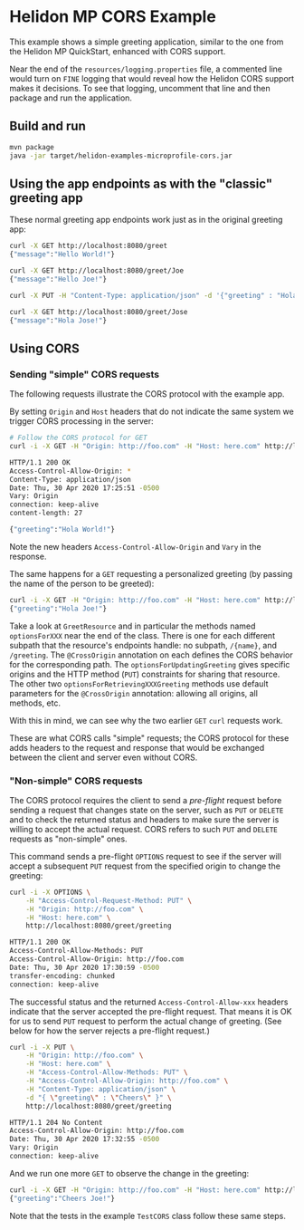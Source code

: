 # Helidon MP CORS Example

This example shows a simple greeting application, similar to the one from the 
Helidon MP QuickStart, enhanced with CORS support.

Near the end of the `resources/logging.properties` file, a commented line would turn on `FINE`
logging that would reveal how the Helidon CORS support makes it decisions. To see that logging,
uncomment that line and then package and run the application.

## Build and run

```bash
mvn package
java -jar target/helidon-examples-microprofile-cors.jar
```

## Using the app endpoints as with the "classic" greeting app

These normal greeting app endpoints work just as in the original greeting app:

```bash
curl -X GET http://localhost:8080/greet
{"message":"Hello World!"}

curl -X GET http://localhost:8080/greet/Joe
{"message":"Hello Joe!"}

curl -X PUT -H "Content-Type: application/json" -d '{"greeting" : "Hola"}' http://localhost:8080/greet/greeting

curl -X GET http://localhost:8080/greet/Jose
{"message":"Hola Jose!"}
```

## Using CORS

### Sending "simple" CORS requests

The following requests illustrate the CORS protocol with the example app.

By setting `Origin` and `Host` headers that do not indicate the same system we trigger CORS processing in the
 server:

```bash
# Follow the CORS protocol for GET
curl -i -X GET -H "Origin: http://foo.com" -H "Host: here.com" http://localhost:8080/greet

HTTP/1.1 200 OK
Access-Control-Allow-Origin: *
Content-Type: application/json
Date: Thu, 30 Apr 2020 17:25:51 -0500
Vary: Origin
connection: keep-alive
content-length: 27

{"greeting":"Hola World!"}
```
Note the new headers `Access-Control-Allow-Origin` and `Vary` in the response.

The same happens for a `GET` requesting a personalized greeting (by passing the name of the
 person to be greeted):
```bash
curl -i -X GET -H "Origin: http://foo.com" -H "Host: here.com" http://localhost:8080/greet/Joe
{"greeting":"Hola Joe!"}
```
Take a look at `GreetResource` and in particular the methods named `optionsForXXX` near the end of the class.
There is one for each different subpath that the resource's endpoints handle: no subpath, `/{name}`, and `/greeting`. The 
`@CrossOrigin` annotation on each defines the CORS behavior for the corresponding path. 
The `optionsForUpdatingGreeting` gives specific origins and the HTTP method (`PUT`) constraints for sharing that
resource. The other two `optionsForRetrievingXXXGreeting` methods use default parameters for the `@CrossOrigin` 
annotation: allowing all origins, all methods, etc.

With this in mind, we can see why the two earlier `GET` `curl` requests work.

These are what CORS calls "simple" requests; the CORS protocol for these adds headers to the request and response that
would be exchanged between the client and server even without CORS. 

### "Non-simple" CORS requests

The CORS protocol requires the client to send a _pre-flight_ request before sending a request
that changes state on the server, such as `PUT` or `DELETE` and to check the returned status
and headers to make sure the server is willing to accept the actual request. CORS refers to such `PUT` and `DELETE`
requests as "non-simple" ones.
   
This command sends a pre-flight `OPTIONS` request to see if the server will accept a subsequent `PUT` request from the
specified origin to change the greeting:
```bash
curl -i -X OPTIONS \
    -H "Access-Control-Request-Method: PUT" \
    -H "Origin: http://foo.com" \
    -H "Host: here.com" \
    http://localhost:8080/greet/greeting

HTTP/1.1 200 OK
Access-Control-Allow-Methods: PUT
Access-Control-Allow-Origin: http://foo.com
Date: Thu, 30 Apr 2020 17:30:59 -0500
transfer-encoding: chunked
connection: keep-alive
```
The successful status and the returned `Access-Control-Allow-xxx` headers indicate that the
 server accepted the pre-flight request. That means it is OK for us to send `PUT` request to perform the actual change 
 of greeting. (See below for how the server rejects a pre-flight request.)
```bash
curl -i -X PUT \
    -H "Origin: http://foo.com" \
    -H "Host: here.com" \
    -H "Access-Control-Allow-Methods: PUT" \
    -H "Access-Control-Allow-Origin: http://foo.com" \
    -H "Content-Type: application/json" \
    -d "{ \"greeting\" : \"Cheers\" }" \
    http://localhost:8080/greet/greeting

HTTP/1.1 204 No Content
Access-Control-Allow-Origin: http://foo.com
Date: Thu, 30 Apr 2020 17:32:55 -0500
Vary: Origin
connection: keep-alive
```
And we run one more `GET` to observe the change in the greeting:
```bash
curl -i -X GET -H "Origin: http://foo.com" -H "Host: here.com" http://localhost:8080/greet/Joe
{"greeting":"Cheers Joe!"}
```
Note that the tests in the example `TestCORS` class follow these same steps.



